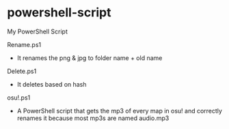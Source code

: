 # powershell-script
My PowerShell Script

Rename.ps1


- It renames the png & jpg to folder name + old name

Delete.ps1


- It deletes based on hash 

osu!.ps1


- A PowerShell script that gets the mp3 of every map in osu! and correctly renames it because most mp3s are named audio.mp3

